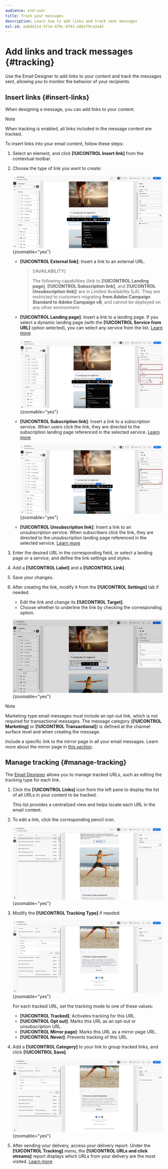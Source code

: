 ```yaml
---
audience: end-user
title: Track your messages
description: Learn how to add links and track sent messages
exl-id: ea0d4214-5f14-470c-8791-e8b179ca3a42
---
```

# Add links and track messages {#tracking}

Use the Email Designer to add links to your content and track the messages sent, allowing you to monitor the behavior of your recipients.

## Insert links {#insert-links}

When designing a message, you can add links to your content.

>[!NOTE]
>
>When tracking is enabled, all links included in the message content are tracked.

To insert links into your email content, follow these steps:

1. Select an element, and click **[!UICONTROL Insert link]** from the contextual toolbar.

1. Choose the type of link you want to create:

    ![Screenshot showing the interface for inserting links in the message tracking tool](assets/message-tracking-insert-link.png){zoomable="yes"}

    * **[!UICONTROL External link]**: Insert a link to an external URL.

        >[!AVAILABILITY]
        >
        >The following capabilities (link to **[!UICONTROL Landing page]**, **[!UICONTROL Subscription link]**, and **[!UICONTROL Unsubscription link]**) are in Limited Availability (LA). They are restricted to customers migrating **from Adobe Campaign Standard to Adobe Campaign v8**, and cannot be deployed on any other environment.

    * **[!UICONTROL Landing page]**: Insert a link to a landing page. If you select a dynamic landing page (with the **[!UICONTROL Service from URL]** option selected), you can select any service from the list. [Learn more](../landing-pages/create-lp.md#define-actions-on-form-submission)

        ![Screenshot showing the interface for linking to a landing page in the email designer](assets/email-link-to-landing-page.png){zoomable="yes"}

    * **[!UICONTROL Subscription link]**: Insert a link to a subscription service. When users click the link, they are directed to the subscription landing page referenced in the selected service. [Learn more](../audience/manage-services.md#create-service)

        ![Screenshot showing the interface for creating a default subscription link in the service tool](assets/service-create-default-lp-link.png){zoomable="yes"}

    * **[!UICONTROL Unsubscription link]**: Insert a link to an unsubscription service. When subscribers click the link, they are directed to the unsubscription landing page referenced in the selected service. [Learn more](../audience/manage-services.md#create-service)

    <!--* **[!UICONTROL Mirror page]**: Add a link to display the email content in a web browser. [Learn more]-->

1. Enter the desired URL in the corresponding field, or select a landing page or a service, and define the link settings and styles.

1. Add a **[!UICONTROL Label]** and a **[!UICONTROL Link]**.

1. Save your changes.

1. After creating the link, modify it from the **[!UICONTROL Settings]** tab if needed.

    * Edit the link and change its **[!UICONTROL Target]**.
    * Choose whether to underline the link by checking the corresponding option.

    ![Screenshot showing the settings interface for modifying link properties in the message tracking tool](assets/message-tracking-link-settings.png){zoomable="yes"}

>[!NOTE]
>
>Marketing-type email messages must include an opt-out link, which is not required for transactional messages. The message category (**[!UICONTROL Marketing]** or **[!UICONTROL Transactional]**) is defined at the channel surface level and when creating the message.

Include a specific link to the mirror page in all your email messages. Learn more about the mirror page in [this section](mirror-page.md).

## Manage tracking {#manage-tracking}

The [Email Designer](create-email-content.md) allows you to manage tracked URLs, such as editing the tracking type for each link.

1. Click the **[!UICONTROL Links]** icon from the left pane to display the list of all URLs in your content to be tracked.

    This list provides a centralized view and helps locate each URL in the email content.

1. To edit a link, click the corresponding pencil icon.

    ![Screenshot showing the interface for editing links in the message tracking tool](assets/message-tracking-edit-links.png){zoomable="yes"}

1. Modify the **[!UICONTROL Tracking Type]** if needed:

   ![Screenshot showing the interface for editing tracking types in the message tracking tool](assets/message-tracking-edit-a-link.png){zoomable="yes"}

    For each tracked URL, set the tracking mode to one of these values:

    * **[!UICONTROL Tracked]**: Activates tracking for this URL.
    * **[!UICONTROL Opt out]**: Marks this URL as an opt-out or unsubscription URL.
    * **[!UICONTROL Mirror page]**: Marks this URL as a mirror page URL.
    * **[!UICONTROL Never]**: Prevents tracking of this URL. <!--This information is saved: if the URL appears again in a future message, its tracking is automatically deactivated.-->

1. Add a **[!UICONTROL Category]** to your link to group tracked links, and click **[!UICONTROL Save]**.

    ![Screenshot showing the interface for adding categories to tracked links in the message tracking tool](assets/message-tracking-edit-a-link_2.png){zoomable="yes"}

1. After sending your delivery, access your delivery report. Under the **[!UICONTROL Tracking]** menu, the **[!UICONTROL URLs and click streams]** report displays which URLs from your delivery are the most visited. [Learn more](../reporting/gs-reports.md)